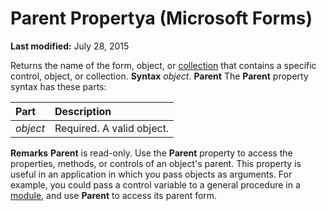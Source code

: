
# Parent Propertya (Microsoft Forms)

 **Last modified:** July 28, 2015


Returns the name of the form, object, or  [collection](b8bdf64f-5920-1ae9-16d0-b26d09524a30.md) that contains a specific control, object, or collection.
 **Syntax**
 _object_. **Parent**
The  **Parent** property syntax has these parts:


|**Part**|**Description**|
|:-----|:-----|
| _object_|Required. A valid object.|
 **Remarks**
 **Parent** is read-only.
Use the  **Parent** property to access the properties, methods, or controls of an object's parent.
This property is useful in an application in which you pass objects as arguments. For example, you could pass a control variable to a general procedure in a  [module](b8bdf64f-5920-1ae9-16d0-b26d09524a30.md), and use  **Parent** to access its parent form.
